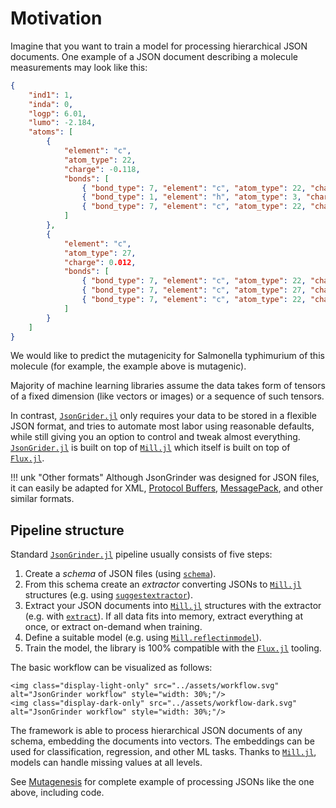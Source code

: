 # Motivation

Imagine that you want to train a model for processing hierarchical JSON documents. One example
of a JSON document describing a molecule measurements may look like this:

```json
{
    "ind1": 1,
    "inda": 0,
    "logp": 6.01,
    "lumo": -2.184,
    "atoms": [
        {
            "element": "c",
            "atom_type": 22,
            "charge": -0.118,
            "bonds": [
                { "bond_type": 7, "element": "c", "atom_type": 22, "charge": -0.118 },
                { "bond_type": 1, "element": "h", "atom_type": 3, "charge": 0.141 },
                { "bond_type": 7, "element": "c", "atom_type": 22, "charge": -0.118 }
            ]
        },
        {
            "element": "c",
            "atom_type": 27,
            "charge": 0.012,
            "bonds": [
                { "bond_type": 7, "element": "c", "atom_type": 22, "charge": -0.118 },
                { "bond_type": 7, "element": "c", "atom_type": 27, "charge": -0.089 },
                { "bond_type": 7, "element": "c", "atom_type": 22, "charge": -0.118 }
            ]
        }
    ]
}
```

We would like to predict the mutagenicity for Salmonella typhimurium of this molecule (for example,
the example above is mutagenic).

Majority of machine learning libraries assume the data takes form of tensors of a fixed dimension
(like vectors or images) or a sequence of such tensors.

In contrast, [`JsonGrider.jl`](https://github.com/CTUAvastLab/JsonGrinder.jl) only requires your
data to be stored in a flexible JSON format, and tries to automate most labor using reasonable
defaults, while still giving you an option to control and tweak almost everything.
[`JsonGrider.jl`](https://github.com/CTUAvastLab/JsonGrinder.jl) is built on top of
[`Mill.jl`](https://github.com/CTUAvastLab/Mill.jl) which itself is built on top of
[`Flux.jl`](https://fluxml.ai/).

!!! unk "Other formats"
    Although JsonGrinder was designed for JSON files, it can easily be adapted for XML, [Protocol
    Buffers](https://developers.google.com/protocol-buffers),
    [MessagePack](https://msgpack.org/index.html), and other similar formats.

## Pipeline structure

Standard [`JsonGrinder.jl`](https://github.com/CTUAvastLab/JsonGrinder.jl) pipeline usually consists
of five steps:

1. Create a *schema* of JSON files (using [`schema`](@ref)).
2. From this schema create an *extractor* converting JSONs to
   [`Mill.jl`](https://github.com/CTUAvastLab/Mill.jl) structures (e.g. using
   [`suggestextractor`](@ref)).
3. Extract your JSON documents into [`Mill.jl`](https://github.com/CTUAvastLab/Mill.jl) structures
   with the extractor (e.g. with [`extract`](@ref)). If all data fits into memory, extract
   everything at once, or extract on-demand when training.
4. Define a suitable model (e.g. using [`Mill.reflectinmodel`](@ref)).
5. Train the model, the library is 100% compatible with the [`Flux.jl`](https://fluxml.ai/) tooling.

The basic workflow can be visualized as follows:

```@raw html
<img class="display-light-only" src="../assets/workflow.svg" alt="JsonGrinder workflow" style="width: 30%;"/>
<img class="display-dark-only" src="../assets/workflow-dark.svg" alt="JsonGrinder workflow" style="width: 30%;"/>
```

The framework is able to process hierarchical JSON documents of any schema, embedding the documents
into vectors. The embeddings can be used for classification, regression, and other ML tasks. Thanks
to [`Mill.jl`](https://github.com/CTUAvastLab/Mill.jl), models can handle missing values at all
levels.

See [Mutagenesis](@ref) for complete example of processing JSONs like the one above, including code.
